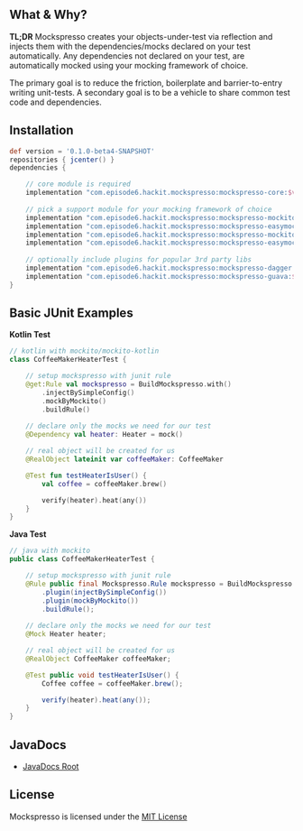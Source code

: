 ## What & Why?
**TL;DR** Mockspresso creates your objects-under-test via reflection and injects them with the dependencies/mocks declared on your test automatically. Any dependencies not declared on your test, are automatically mocked using your mocking framework of choice. 


The primary goal is to reduce the friction, boilerplate and barrier-to-entry writing unit-tests. 
A secondary goal is to be a vehicle to share common test code and dependencies.


## Installation
```groovy
def version = '0.1.0-beta4-SNAPSHOT'
repositories { jcenter() }
dependencies {

    // core module is required
    implementation "com.episode6.hackit.mockspresso:mockspresso-core:$version"
  
    // pick a support module for your mocking framework of choice
    implementation "com.episode6.hackit.mockspresso:mockspresso-mockito:$version"
    implementation "com.episode6.hackit.mockspresso:mockspresso-easymock:$version"
    implementation "com.episode6.hackit.mockspresso:mockspresso-mockito-powermock:$version"
    implementation "com.episode6.hackit.mockspresso:mockspresso-easymock-powermock:$version"
  
    // optionally include plugins for popular 3rd party libs
    implementation "com.episode6.hackit.mockspresso:mockspresso-dagger:$version"
    implementation "com.episode6.hackit.mockspresso:mockspresso-guava:$version"
}
```

## Basic JUnit Examples

**Kotlin Test**

```kotlin
// kotlin with mockito/mockito-kotlin
class CoffeeMakerHeaterTest {

    // setup mockspresso with junit rule
    @get:Rule val mockspresso = BuildMockspresso.with()
        .injectBySimpleConfig()
        .mockByMockito()
        .buildRule()
    
    // declare only the mocks we need for our test
    @Dependency val heater: Heater = mock()

    // real object will be created for us
    @RealObject lateinit var coffeeMaker: CoffeeMaker

    @Test fun testHeaterIsUser() {
        val coffee = coffeeMaker.brew()

        verify(heater).heat(any())
    }
}
```

**Java Test**

```java
// java with mockito
public class CoffeeMakerHeaterTest {

    // setup mockspresso with junit rule
    @Rule public final Mockspresso.Rule mockspresso = BuildMockspresso.with()
        .plugin(injectBySimpleConfig())
        .plugin(mockByMockito())
        .buildRule();
    
    // declare only the mocks we need for our test
    @Mock Heater heater;

    // real object will be created for us
    @RealObject CoffeeMaker coffeeMaker;

    @Test public void testHeaterIsUser() {
        Coffee coffee = coffeeMaker.brew();

        verify(heater).heat(any());
    }
}
```

## JavaDocs
- [JavaDocs Root](javadocs/) 

## License
Mockspresso is licensed under the [MIT License](https://github.com/episode6/mockspresso/blob/master/LICENSE)
